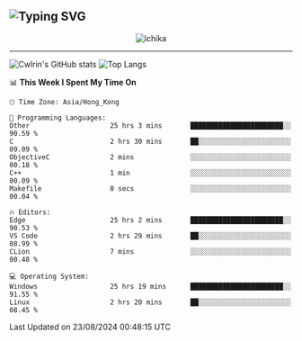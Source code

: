 ![Typing SVG](https://readme-typing-svg.demolab.com?font=Jost&size=24&pause=1000&color=7799EE&vCenter=true&multiline=true&random=false&width=435&height=100&lines=Hi+there;I'm+Sakurakouji+Nanaha;You+can+also+tell+me+Cwlrin%E2%98%86)
---
<p align="center">
  <img src="https://image.cwlrin.wiki/images/2024/06/17/Happy-Birthday2023---.png" alt="ichika" border="0" />
</p>

---
![Cwlrin's GitHub stats](https://github-readme-stats.vercel.app/api?username=cwlrin&show_icons=true&theme=buefy)
![Top Langs](https://github-readme-stats.vercel.app/api/top-langs/?username=cwlrin&layout=compact&hide=html,css)

<!--START_SECTION:waka-->
📊 **This Week I Spent My Time On** 

```text
🕑︎ Time Zone: Asia/Hong_Kong

💬 Programming Languages: 
Other                    25 hrs 3 mins       ███████████████████████░░   90.59 % 
C                        2 hrs 30 mins       ██░░░░░░░░░░░░░░░░░░░░░░░   09.09 % 
ObjectiveC               2 mins              ░░░░░░░░░░░░░░░░░░░░░░░░░   00.18 % 
C++                      1 min               ░░░░░░░░░░░░░░░░░░░░░░░░░   00.09 % 
Makefile                 0 secs              ░░░░░░░░░░░░░░░░░░░░░░░░░   00.04 % 

🔥 Editors: 
Edge                     25 hrs 2 mins       ███████████████████████░░   90.53 % 
VS Code                  2 hrs 29 mins       ██░░░░░░░░░░░░░░░░░░░░░░░   08.99 % 
CLion                    7 mins              ░░░░░░░░░░░░░░░░░░░░░░░░░   00.48 % 

💻 Operating System: 
Windows                  25 hrs 19 mins      ███████████████████████░░   91.55 % 
Linux                    2 hrs 20 mins       ██░░░░░░░░░░░░░░░░░░░░░░░   08.45 % 
```


 Last Updated on 23/08/2024 00:48:15 UTC
<!--END_SECTION:waka-->
